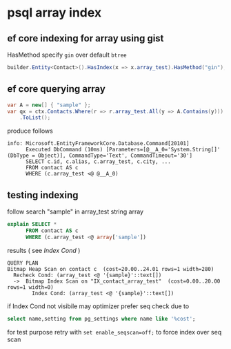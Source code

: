# psql array index

## ef core indexing for array using gist

HasMethod specify `gin` over default `btree`

```csharp
builder.Entity<Contact>().HasIndex(x => x.array_test).HasMethod("gin");
```

## ef core querying array

```csharp
var A = new[] { "sample" };
var qx = ctx.Contacts.Where(r => r.array_test.All(y => A.Contains(y)))
    .ToList();
```

produce follows

```
info: Microsoft.EntityFrameworkCore.Database.Command[20101]
      Executed DbCommand (10ms) [Parameters=[@__A_0='System.String[]' (DbType = Object)], CommandType='Text', CommandTimeout='30']
      SELECT c.id, c.alias, c.array_test, c.city, ...
      FROM contact AS c
      WHERE (c.array_test <@ @__A_0)
```

## testing indexing

follow search "sample" in array_test string array

```sql
explain SELECT *
      FROM contact AS c
      WHERE (c.array_test <@ array['sample'])
```

results ( see *Index Cond* )
```
QUERY PLAN
Bitmap Heap Scan on contact c  (cost=20.00..24.01 rows=1 width=280)
  Recheck Cond: (array_test <@ '{sample}'::text[])
  ->  Bitmap Index Scan on "IX_contact_array_test"  (cost=0.00..20.00 rows=1 width=0)
        Index Cond: (array_test <@ '{sample}'::text[])
```

 if Index Cond not visibile may optimizer prefer seq check due to
 
 ```sql
 select name,setting from pg_settings where name like '%cost';
 ```
 
 for test purpose retry with `set enable_seqscan=off;` to force index over seq scan
